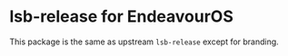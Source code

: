# lsb-release for EndeavourOS

This package is the same as upstream `lsb-release` except for branding.

